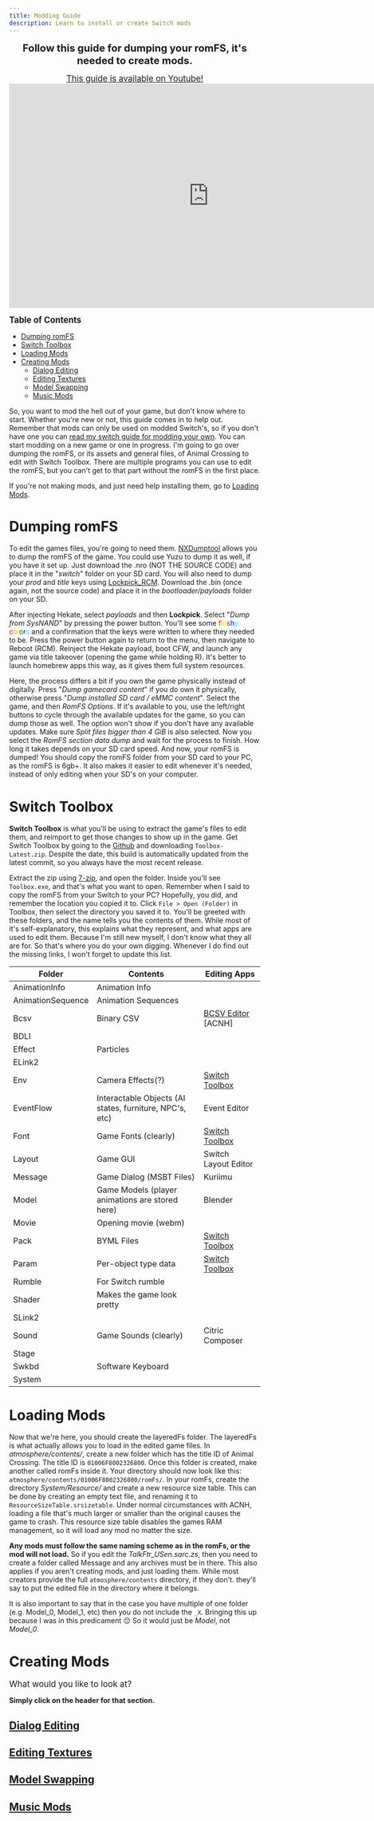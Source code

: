 ```yaml
---
title: Modding Guide
description: Learn to install or create Switch mods
---
```


<p align="center">
<big><big><b>Follow this guide for dumping your romFS, it's needed to create mods.</b></big></big>
</p>

<p align="center">
<big><a href="https://www.youtube.com/watch?v=4SbMkAQmsI0">This guide is available on Youtube!</a></big> <iframe id="ytplayer" type="text/html" width="800" height="450"
src="https://www.youtube.com/embed/4SbMkAQmsI0"
frameborder="0" allowfullscreen></iframe>
</p>

<big>**Table of Contents**</big>
- [Dumping romFS](#dumping-romfs)
- [Switch Toolbox](#switch-toolbox)
- [Loading Mods](#loading-mods)
- [Creating Mods](#creating-mods)
  - [Dialog Editing](#dialog-editing)
  - [Editing Textures](#editing-textures)
  - [Model Swapping](#model-swapping)
  - [Music Mods](#music-mods)

So, you want to mod the hell out of your game, but don't know where to start. Whether you're new or not, this guide comes in to help out. Remember that mods can only be used on modded Switch's, so if you don't have one you can [read my switch guide for modding your own](../switch-guide.md). You can start modding on a new game or one in progress. I'm going to go over dumping the romFS, or its assets and general files, of Animal Crossing to edit with Switch Toolbox. There are multiple programs you can use to edit the romFS, but you can't get to that part without the romFS in the first place. 

If you're not making mods, and just need help installing them, go to [Loading Mods](#loading-mods).

# Dumping romFS

To edit the games files, you're going to need them. [NXDumptool](https://github.com/DarkMatterCore/nxdumptool/releases) allows you to dump the romFS of the game. You could use Yuzu to dump it as well, if you have it set up. Just download the .nro (NOT THE SOURCE CODE) and place it in the "*switch*" folder on your SD card. You will also need to dump your *prod* and *title* keys using [Lockpick_RCM](https://github.com/shchmue/Lockpick_RCM). Download the .bin (once again, not the source code) and place it in the *bootloader/payloads* folder on your SD. 

After injecting Hekate, select *payloads* and then **Lockpick**. Select "*Dump from SysNAND*" by pressing the power button. You'll see some 
<span style="color:red">f</span><span style="color:orange">l</span><span style="color:yellow">a</span><span style="color:green">s</span><span style="color:blue">h</span><span style="color:cyan">y</span> <span style="color:red">c</span><span style="color:orange">o</span><span style="color:yellow">l</span><span style="color:green">o</span><span style="color:blue">r</span><span style="color:cyan">s</span> and a confirmation that the keys were written to where they needed to be. Press the power button again to return to the menu, then navigate to Reboot (RCM). Reinject the Hekate payload, boot CFW, and launch any game via title takeover (opening the game while holding R). It's better to launch homebrew apps this way, as it gives them full system resources.

Here, the process differs a bit if you own the game physically instead of digitally. Press "*Dump gamecard content*" if you do own it physically, otherwise press "*Dump installed SD card / eMMC content*". Select the game, and then *RomFS Options*. If it's available to you, use the left/right buttons to cycle through the available updates for the game, so you can dump those as well. The option won't show if you don't have any available updates. Make sure *Split files bigger than 4 GiB* is also selected. Now you select the *RomFS section data dump* and wait for the process to finish. How long it takes depends on your SD card speed. And now, your romFS is dumped! You should copy the romFS folder from your SD card to your PC, as the romFS is 6gb+. It also makes it easier to edit whenever it's needed, instead of only editing when your SD's on your computer.

# Switch Toolbox

**Switch Toolbox** is what you'll be using to extract the game's files to edit them, and reimport to get those changes to show up in the game. Get Switch Toolbox by going to the [Github](https://github.com/KillzXGaming/Switch-Toolbox/releases) and downloading `Toolbox-Latest.zip`.
Despite the date, this build is automatically updated from the latest commit, so you always have the most recent release.

Extract the zip using [7-zip](https://www.7-zip.org/), and open the folder. Inside you'll see `Toolbox.exe`, and that's what you want to open. Remember when I said to copy the romFS from your Switch to your PC? Hopefully, you did, and remember the location you copied it to. Click `File > Open (Folder)` in Toolbox, then select the directory you saved it to. You'll be greeted with these folders, and the name tells you the contents of them. While most of it's self-explanatory, this explains what they represent, and what apps are used to edit them. Because I'm still new myself, I don't know what they all are for. So that's where you do your own digging. Whenever I do find out the missing links, I won't forget to update this list.

| **Folder**        | **Contents**                                            | **Editing Apps**                                                          |
|-------------------|---------------------------------------------------------|---------------------------------------------------------------------------|
| AnimationInfo     | Animation Info                                          |                                                                           |
| AnimationSequence | Animation Sequences                                     |                                                                           |
| Bcsv              | Binary CSV                                              | [BCSV Editor](https://gamebanana.com/tools/6825) [ACNH] <br>              |
| BDLI              |                                                         |                                                                           |
| Effect            | Particles                                               |                                                                           |
| ELink2            |                                                         |                                                                           |
| Env               | Camera Effects(?)                                       | [Switch Toolbox](https://github.com/KillzXGaming/Switch-Toolbox/releases) |
| EventFlow         | Interactable Objects (AI states, furniture, NPC's, etc) | Event Editor                                                              |
| Font              | Game Fonts (clearly)                                    | [Switch Toolbox](https://github.com/KillzXGaming/Switch-Toolbox/releases) |
| Layout            | Game GUI                                                | Switch Layout Editor                                                      |
| Message           | Game Dialog (MSBT Files)                                | Kuriimu                                                                   |
| Model             | Game Models (player animations are stored here)         | Blender                                                                   |
| Movie             | Opening movie (webm)                                    |                                                                           |
| Pack              | BYML Files                                              | [Switch Toolbox](https://github.com/KillzXGaming/Switch-Toolbox/releases) |
| Param             | Per-object type data                                    | [Switch Toolbox](https://github.com/KillzXGaming/Switch-Toolbox/releases) |
| Rumble            | For Switch rumble                                       |                                                                           |
| Shader            | Makes the game look pretty                              |                                                                           |
| SLink2            |                                                         |                                                                           |
| Sound             | Game Sounds (clearly)                                   | Citric Composer                                                           |
| Stage             |                                                         |                                                                           |
| Swkbd             | Software Keyboard                                       |                                                                           |
| System            |                                                         |                                                                           |

# Loading Mods
Now that we're here, you should create the layeredFs folder. The layeredFs is what actually allows you to load in the edited game files. In *atmosphere/contents/*, create a new folder which has the title ID of Animal Crossing. The title ID is `01006F8002326800`. Once this folder is created, make another called romFs inside it. Your directory should now look like this: `atmosphere/contents/01006F8002326800/romFs/`. In your romFs, create the directory *System/Resource/* and create a new resource size table. This can be done by creating an empty text file, and renaming it to `ResourceSizeTable.srsizetable`. Under normal circumstances with ACNH, loading a file that's much larger or smaller than the original causes the game to crash. This resource size table disables the games RAM management, so it will load any mod no matter the size.  

**Any mods must follow the same naming scheme as in the romFs, or the mod will not load.** So if you edit the *TalkFtr_USen.sarc.zs*, then you need to create a folder called Message and any archives must be in there. This also applies if you aren't creating mods, and just loading them. While most creators provide the full `atmosphere/contents` directory, if they don't. they'll say to put the edited file in the directory where it belongs. 

It is also important to say that in the case you have multiple of one folder (e.g. Model_0, Model_1, etc) then you do not include the `_X`. Bringing this up because I was in this predicament 😔 So it would just be *Model*, not *Model_0*.

# Creating Mods

<big>What would you like to look at?</big>

**Simply click on the header for that section.**

## [Dialog Editing](mods/dialog_editing)

## [Editing Textures](mods/editing_textures)

## [Model Swapping](mods/model_swapping)

## [Music Mods](mods/music_mods)
